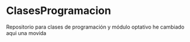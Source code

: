 # ClasesProgramacion
Repositorio para clases de programación y módulo optativo
he cambiado aqui una movida
